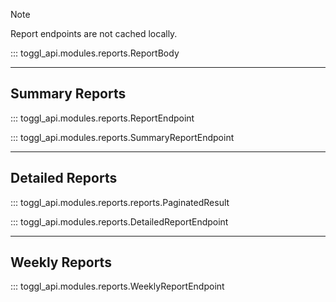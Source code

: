 > [!NOTE]  
> Report endpoints are not cached locally.

::: toggl_api.modules.reports.ReportBody

---

## Summary Reports

::: toggl_api.modules.reports.ReportEndpoint

::: toggl_api.modules.reports.SummaryReportEndpoint

---

## Detailed Reports

::: toggl_api.modules.reports.reports.PaginatedResult

::: toggl_api.modules.reports.DetailedReportEndpoint

---

## Weekly Reports

::: toggl_api.modules.reports.WeeklyReportEndpoint
